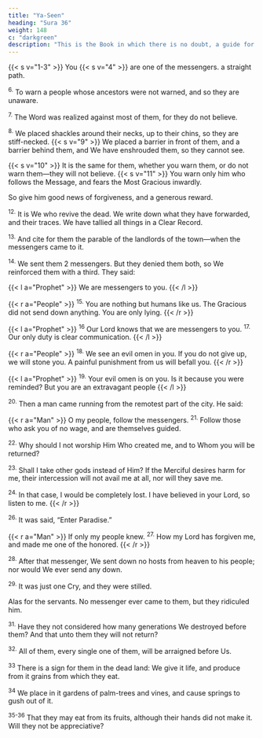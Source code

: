 ```yaml
---
title: "Ya-Seen"
heading: "Sura 36"
weight: 148
c: "darkgreen"
description: "This is the Book in which there is no doubt, a guide for the righteous."
---
```



{{< s v="1-3" >}}  You {{< s v="4" >}} are one of the messengers. a straight path.

<sup>6.</sup> To warn a people whose ancestors were not warned, and so they are unaware.

<sup>7.</sup> The Word was realized against most of them, for they do not believe.

<sup>8.</sup> We placed shackles around their necks, up to their chins, so they are stiff-necked. {{< s v="9" >}} We placed a barrier in front of them, and a barrier behind them, and We have enshrouded them, so they cannot see.

{{< s v="10" >}}  It is the same for them, whether you warn them, or do not warn them—they will not believe. {{< s v="11" >}}  You warn only him who follows the Message, and fears the Most Gracious inwardly.

So give him good news of forgiveness, and a generous reward.

<sup>12.</sup> It is We who revive the dead. We write down what they have forwarded, and their traces. We have tallied all things in a Clear Record.

<sup>13.</sup> And cite for them the parable of the landlords of the town—when the messengers
came to it.

<sup>14.</sup> We sent them 2 messengers. But they denied them both, so We reinforced them with
a third. They said:

{{< l a="Prophet" >}}
We are messengers to you.
{{< /l >}}


{{< r a="People" >}}
<sup>15.</sup> You are nothing but humans like us. The Gracious did not send down anything. You are only lying.
{{< /r >}}

{{< l a="Prophet" >}}
<sup>16</sup> Our Lord knows that we are messengers to you. <sup>17.</sup> Our only duty is clear communication.
{{< /l >}}

{{< r a="People" >}}
<sup>18.</sup> We see an evil omen in you. If you do not give up, we will stone you. A painful punishment from us will befall you.
{{< /r >}}

{{< l a="Prophet" >}}
<sup>19.</sup> Your evil omen is on you. Is it because you were reminded? But you are an extravagant people
{{< /l >}}


<sup>20.</sup> Then a man came running from the remotest part of the city. He said:

{{< r a="Man" >}}
O my people, follow the messengers. <sup>21.</sup> Follow those who ask you of no wage, and are themselves guided.

<sup>22.</sup> Why should I not worship Him Who created me, and to Whom you will be returned?

<sup>23.</sup> Shall I take other gods instead of Him? If the Merciful desires harm for me, their intercession will not avail me at all, nor will they save me.

<sup>24.</sup> In that case, I would be completely lost. I have believed in your Lord, so listen to me.
{{< /r >}}


<sup>26.</sup> It was said, “Enter Paradise.” 

{{< r a="Man" >}}
If only my people knew. <sup>27.</sup> How my Lord has forgiven me, and made me one of the honored.
{{< /r >}}


<sup>28.</sup> After that messenger, We sent down no hosts from heaven to his people; nor would We ever send
any down. 

<sup>29.</sup> It was just one Cry, and they were stilled.

Alas for the servants. No messenger ever came to them, but they ridiculed him.

<sup>31.</sup> Have they not considered how many generations We destroyed before them? And that unto them they will not return?

<sup>32.</sup> All of them, every single one of them, will be arraigned before Us.

<sup>33</sup> There is a sign for them in the dead land: We give it life, and produce from it grains from which they eat. 

<sup>34</sup> We place in it gardens of palm-trees and vines, and cause springs to gush out of it.

<sup>35-36</sup> That they may eat from its fruits, although their hands did not make it. Will they not be appreciative?

<!-- <sup>36</sup> Glory be to Him who created all the pairs; of what the earth produces, and of their own selves, and of what they do not know. -->

